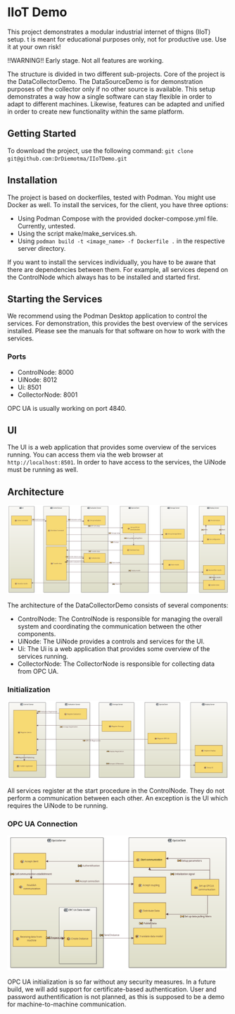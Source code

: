 # IIoT Demo

This project demonstrates a modular industrial internet of thigns (IIoT) setup.
t is meant for educational purposes only, not for productive use.
Use it at your own risk!

!!WARNING!! Early stage. Not all features are working.

The structure is divided in two different sub-projects.
Core of the project is the DataCollectorDemo.
The DataSourceDemo is for demonstration purposes of the collector only if no other source is available.
This setup demonstrates a way how a single software can stay flexible in order to adapt to different machines.
Likewise, features can be adapted and unified in order to create new functionality within the same platform.

## Getting Started

To download the project, use the following command: `git clone git@github.com:DrDiemotma/IIoTDemo.git`

## Installation

The project is based on dockerfiles, tested with Podman.
You might use Docker as well.
To install the services, for the client, you have three options:

- Using Podman Compose with the provided docker-compose.yml file. Currently, untested.
- Using the script make/make_services.sh.
- Using `podman build -t <image_name> -f Dockerfile .` in the respective server directory.

If you want to install the services individually, you have to be aware that
there are dependencies between them.
For example, all services depend on the ControlNode which always has to be
installed and started first.

## Starting the Services

We recommend using the Podman Desktop application to control the services.
For demonstration, this provides the best overview of the services installed.
Please see the manuals for that software on how to work with the services.

### Ports

- ControlNode: 8000
- UiNode: 8012
- Ui: 8501
- CollectorNode: 8001

OPC UA is usually working on port 4840.

## UI

The UI is a web application that provides some overview of the services running.
You can access them via the web browser at `http://localhost:8501`.
In order to have access to the services, the UiNode must be running as well.

## Architecture

![Data and command transfe of the DataCollectorDemo](Images/[OAB]%20Sending%20Command.png)

The architecture of the DataCollectorDemo consists of several components:

- ControlNode: The ControlNode is responsible for managing the overall system
and coordinating the communication between the other components.
- UiNode: The UiNode provides a controls and services for the UI.
- Ui: The Ui is a web application that provides some overview of the services running.
- CollectorNode: The CollectorNode is responsible for collecting data from OPC UA.

### Initialization

![Initialization](Images/[OAB]%20Edge%20Initialization.png)

All services register at the start procedure in the ControlNode.
They do not perform a communication between each other.
An exception is the UI which requires the UiNode to be running.

### OPC UA Connection

![OPC UA Connection](Images/[OAB]%20Activities%20for%20Data%20Receiving.png)

OPC UA initialization is so far without any security measures.
In a future build, we will add support for certificate-based authentication.
User and password authentification is not planned, as this is supposed to be a
demo for machine-to-machine communication.
